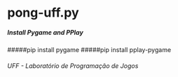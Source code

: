 ﻿# pong-uff.py

##### Install Pygame and PPlay

#####pip install pygame
#####pip install pplay-pygame

###### UFF - Laboratório de Programação de Jogos
